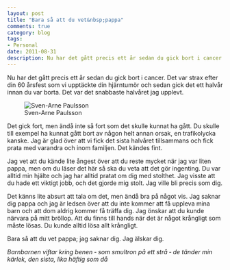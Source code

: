```yaml
---
layout: post
title: "Bara så att du vet&nbsp;pappa"
comments: true
category: blog
tags:
- Personal
date: 2011-08-31
description: Nu har det gått precis ett år sedan du gick bort i cancer.
---
```


Nu har det gått precis ett år sedan du gick bort i cancer. Det var strax efter din 60 årsfest som vi upptäckte din hjärntumör och sedan gick det ett halvår innan du var borta. Det var det snabbaste halvåret jag upplevt.

<figure class="caption">
  <img data-src="/img/sven-arne.jpg" alt="Sven-Arne Paulsson">
  <figcaption>Sven-Arne Paulsson</figcaption>
</figure>


Det gick fort, men ändå inte så fort som det skulle kunnat ha gått. Du skulle till exempel ha kunnat gått bort av någon helt annan orsak, en trafikolycka kanske. Jag är glad över att vi fick det sista halvåret tillsammans och fick prata med varandra och inom familjen. Det kändes fint.

Jag vet att du kände lite ångest över att du reste mycket när jag var liten pappa, men om du läser det här så ska du veta att det gör ingenting. Du var alltid min hjälte och jag har alltid pratat om dig med stolthet. Jag visste att du hade ett viktigt jobb, och det gjorde mig stolt. Jag ville bli precis som dig.

Det känns lite absurt att tala om det, men ändå bra på något vis. Jag saknar dig pappa och jag är ledsen över att du inte kommer att få uppleva mina barn och att dom aldrig kommer få träffa dig. Jag önskar att du kunde närvara på mitt bröllop. Att du finns till hands när det är något krångligt som måste lösas. Du kunde alltid lösa allt krångligt.

Bara så att du vet pappa; jag saknar dig. Jag älskar dig.

*Barnbarnen viftar kring benen
‐ som smultron på ett strå ‐
de tänder min kärlek, den sista,
lika häftig som då*
